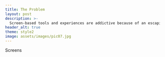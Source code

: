 ```yaml
---
title: The Problem
layout: post
description: >-
  Screen-based tools and experiences are addictive because of an escapism the screen itself provides. Current attempts at addressing screen addictions won't fully succeed until we understand the research-backed root cause.
header_alt: true
theme: style2
image: assets/images/pic07.jpg
---
```


Screens
